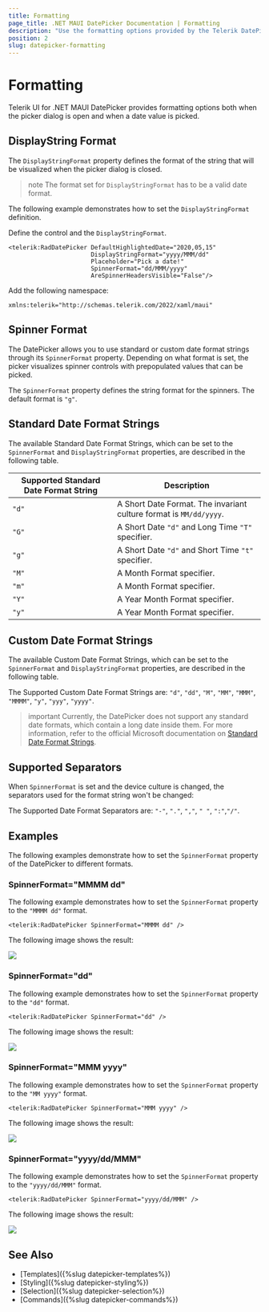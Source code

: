 ```yaml
---
title: Formatting
page_title: .NET MAUI DatePicker Documentation | Formatting
description: "Use the formatting options provided by the Telerik DatePicker for .NET MAUI control."
position: 2
slug: datepicker-formatting
---
```


# Formatting

Telerik UI for .NET MAUI DatePicker provides formatting options both when the picker dialog is open and when a date value is picked.

## DisplayString Format

The `DisplayStringFormat` property defines the format of the string that will be visualized when the picker dialog is closed.

>note The format set for `DisplayStringFormat` has to be a valid date format.

The following example demonstrates how to set the `DisplayStringFormat` definition.

Define the control and the `DisplayStringFormat`.

```XAML
<telerik:RadDatePicker DefaultHighlightedDate="2020,05,15"
                       DisplayStringFormat="yyyy/MMM/dd"
                       Placeholder="Pick a date!"
                       SpinnerFormat="dd/MMM/yyyy"
                       AreSpinnerHeadersVisible="False"/>
```

Add the following namespace:

```XAML
xmlns:telerik="http://schemas.telerik.com/2022/xaml/maui"
```

## Spinner Format

The DatePicker allows you to use standard or custom date format strings through its `SpinnerFormat` property. Depending on what format is set, the picker visualizes spinner controls with prepopulated values that can be picked.

The `SpinnerFormat` property defines the string format for the spinners. The default format is `"g"`.

## Standard Date Format Strings

The available Standard Date Format Strings, which can be set to the `SpinnerFormat` and `DisplayStringFormat` properties, are described in the following table.

| Supported Standard Date Format String | Description |
| -------- | -------- |
| `"d"` | A Short Date Format. The invariant culture format is `MM/dd/yyyy`. |
| `"G"` | A Short Date `"d"` and Long Time `"T"` specifier. |
| `"g"` | A Short Date `"d"` and Short Time `"t"` specifier. |
| `"M"` | A Month Format specifier. |
| `"m"` | A Month Format specifier. |
| `"Y"` | A Year Month Format specifier. |
| `"y"` | A Year Month Format specifier. |

## Custom Date Format Strings

The available Custom Date Format Strings, which can be set to the `SpinnerFormat` and `DisplayStringFormat` properties, are described in the following table.

The Supported Custom Date Format Strings are: `"d"`, `"dd"`, `"M"`, `"MM"`, `"MMM"`, `"MMMM"`, `"y"`, `"yyy"`, `"yyyy"`.

>important Currently, the DatePicker does not support any standard date formats, which contain a long date inside them. For more information, refer to the official Microsoft documentation on [Standard Date Format Strings](https://docs.microsoft.com/en-us/dotnet/standard/base-types/standard-date-and-time-format-strings).

## Supported Separators

When `SpinnerFormat` is set and the device culture is changed, the separators used for the format string won't be changed:

The Supported Date Format Separators are: `"-"`, `"."`, `","`, `" "`, `":"`,`"/"`.

## Examples

The following examples demonstrate how to set the `SpinnerFormat` property of the DatePicker to different formats.

### SpinnerFormat="MMMM dd"

The following example demonstrates how to set the `SpinnerFormat` property to the `"MMMM dd"` format.

```XAML
<telerik:RadDatePicker SpinnerFormat="MMMM dd" />
```


The following image shows the result:

![](images/datepicker-string-format-mmmm-dd.png)

### SpinnerFormat="dd"

The following example demonstrates how to set the `SpinnerFormat` property to the `"dd"` format.

```XAML
<telerik:RadDatePicker SpinnerFormat="dd" />
```


The following image shows the result:

![](images/datepicker-string-format-dd.png)

### SpinnerFormat="MMM yyyy"

The following example demonstrates how to set the `SpinnerFormat` property to the `"MM yyyy"` format.

```XAML
<telerik:RadDatePicker SpinnerFormat="MMM yyyy" />
```


The following image shows the result:

![](images/datepicker-string-format-mmm-yyyy.png)

### SpinnerFormat="yyyy/dd/MMM"

The following example demonstrates how to set the `SpinnerFormat` property to the `"yyyy/dd/MMM"` format.

```XAML
<telerik:RadDatePicker SpinnerFormat="yyyy/dd/MMM" />
```


The following image shows the result:

![](images/datepicker-string-format-yyyy-dd-MMM.png)

## See Also

- [Templates]({%slug datepicker-templates%})
- [Styling]({%slug datepicker-styling%})
- [Selection]({%slug datepicker-selection%})
- [Commands]({%slug datepicker-commands%})
